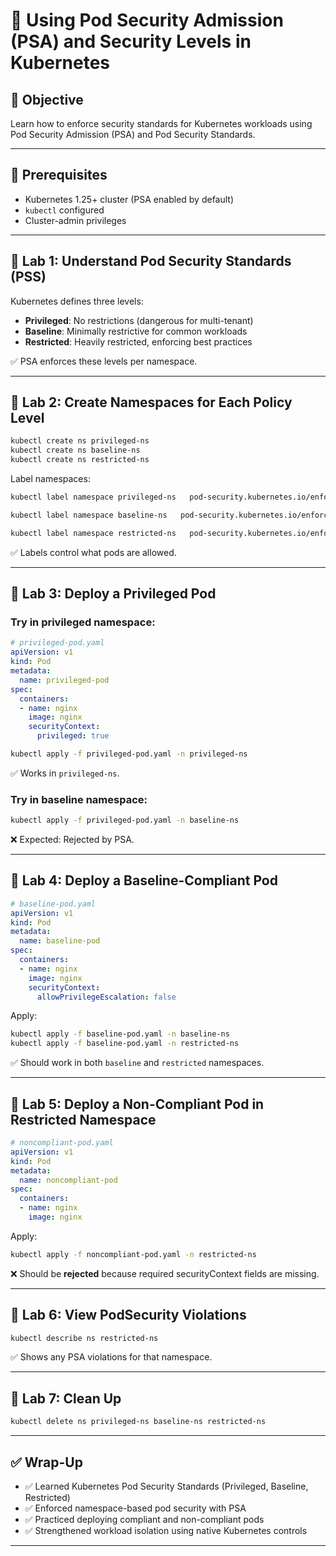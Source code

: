 # 🧪 Using Pod Security Admission (PSA) and Security Levels in Kubernetes

## 🎯 Objective
Learn how to enforce security standards for Kubernetes workloads using Pod Security Admission (PSA) and Pod Security Standards.

---

## 🧰 Prerequisites

- Kubernetes 1.25+ cluster (PSA enabled by default)
- `kubectl` configured
- Cluster-admin privileges

---

## 🔹 Lab 1: Understand Pod Security Standards (PSS)

Kubernetes defines three levels:

- **Privileged**: No restrictions (dangerous for multi-tenant)
- **Baseline**: Minimally restrictive for common workloads
- **Restricted**: Heavily restricted, enforcing best practices

✅ PSA enforces these levels per namespace.

---

## 🔹 Lab 2: Create Namespaces for Each Policy Level

```bash
kubectl create ns privileged-ns
kubectl create ns baseline-ns
kubectl create ns restricted-ns
```

Label namespaces:

```bash
kubectl label namespace privileged-ns   pod-security.kubernetes.io/enforce=privileged

kubectl label namespace baseline-ns   pod-security.kubernetes.io/enforce=baseline

kubectl label namespace restricted-ns   pod-security.kubernetes.io/enforce=restricted
```

✅ Labels control what pods are allowed.

---

## 🔹 Lab 3: Deploy a Privileged Pod

### Try in privileged namespace:

```yaml
# privileged-pod.yaml
apiVersion: v1
kind: Pod
metadata:
  name: privileged-pod
spec:
  containers:
  - name: nginx
    image: nginx
    securityContext:
      privileged: true
```

```bash
kubectl apply -f privileged-pod.yaml -n privileged-ns
```

✅ Works in `privileged-ns`.

### Try in baseline namespace:

```bash
kubectl apply -f privileged-pod.yaml -n baseline-ns
```

❌ Expected: Rejected by PSA.

---

## 🔹 Lab 4: Deploy a Baseline-Compliant Pod

```yaml
# baseline-pod.yaml
apiVersion: v1
kind: Pod
metadata:
  name: baseline-pod
spec:
  containers:
  - name: nginx
    image: nginx
    securityContext:
      allowPrivilegeEscalation: false
```

Apply:

```bash
kubectl apply -f baseline-pod.yaml -n baseline-ns
kubectl apply -f baseline-pod.yaml -n restricted-ns
```

✅ Should work in both `baseline` and `restricted` namespaces.

---

## 🔹 Lab 5: Deploy a Non-Compliant Pod in Restricted Namespace

```yaml
# noncompliant-pod.yaml
apiVersion: v1
kind: Pod
metadata:
  name: noncompliant-pod
spec:
  containers:
  - name: nginx
    image: nginx
```

Apply:

```bash
kubectl apply -f noncompliant-pod.yaml -n restricted-ns
```

❌ Should be **rejected** because required securityContext fields are missing.

---

## 🔹 Lab 6: View PodSecurity Violations

```bash
kubectl describe ns restricted-ns
```

✅ Shows any PSA violations for that namespace.

---

## 🔹 Lab 7: Clean Up

```bash
kubectl delete ns privileged-ns baseline-ns restricted-ns
```

---

## ✅ Wrap-Up

- ✅ Learned Kubernetes Pod Security Standards (Privileged, Baseline, Restricted)
- ✅ Enforced namespace-based pod security with PSA
- ✅ Practiced deploying compliant and non-compliant pods
- ✅ Strengthened workload isolation using native Kubernetes controls

---